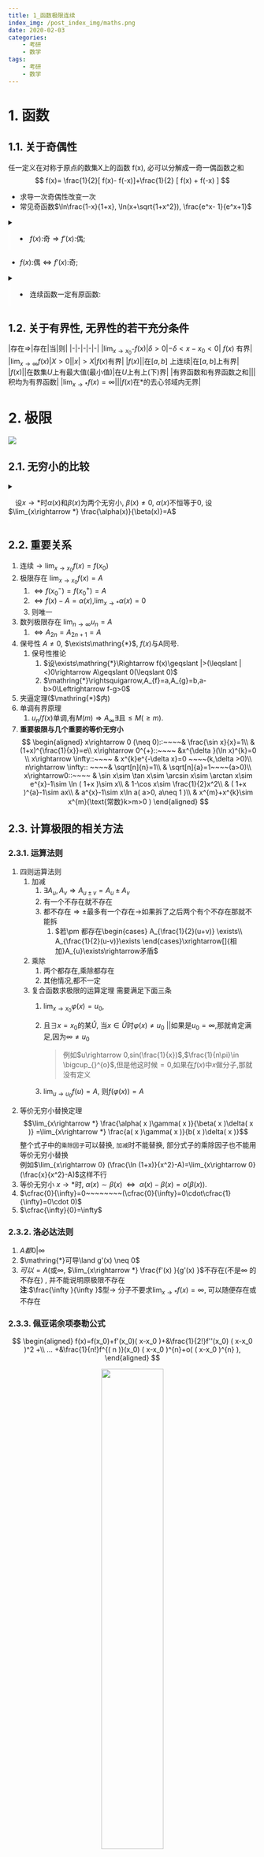 ```yaml
---
title: 1_函数极限连续
index_img: /post_index_img/maths.png
date: 2020-02-03
categories:
    - 考研
    - 数学
tags:
    - 考研
    - 数学
---
```


<style>
summary{
    outline:none!important;
    text-align:left !important;
}
details{
  margin-left:0px !important;
  background:  linear-gradient(to right,#ffffff88 5px,#ffffff00 0) !important;
  text-align: center!important;
}
details summary::-webkit-details-marker { 
    display: none !important;
}
</style>


# 1. 函数

## 1.1. 关于奇偶性

任一定义在对称于原点的数集X上的函数 f(x), 必可以分解成一奇一偶函数之和  
$$
f(x)= \frac{1}{2}[ f(x)- f(-x)]+\frac{1}{2} [ f(x) + f(-x) ]
$$
- 求导一次奇偶性改变一次
- 常见奇函数$\ln\frac{1-x}{1+x}, \ln(x+\sqrt{1+x^2}), \frac{e^x- 1}{e^x+1}$

<details> 
<summary>

- $f(x)$:奇$\Rightarrow f'(x)$:偶;

</summary>

 $$
   \begin{aligned}
    \Rightarrow充分性   \xrightarrow[]{奇函数}&f(x)=-f(-x)\\
       \rightarrow& f'(x)=-(f(-x))'\\
       \rightarrow& f'(x)=f'(-x)\\
       \nLeftarrow必要性 \xrightarrow[]{偶函数}& f'(x)=f'(-x)\\
      & f(x)=\int_{0}^{x}f'(t)dt+C\\
      & f(-x)=\underbrace{\int_{0}^{-x}f'(t)dt}_{^{t=-u}\int_{0}^{-x}f'(-u)(-dt)=-\int_{0}^{x}f'(u)du}+C\\
       \xrightarrow[]{C=0}& f(x)为奇函数
   \end{aligned}
$$
`解释`: 连续的偶函数其原函数`之一`是奇函数; 

</details>

- $f(x)$:偶$\Leftrightarrow f'(x)$:奇;

<details> 
<summary>

- 连续函数一定有原函数:

</summary>

如果f(x)连续,则$(\int_{a}^{x}f(x)dx)'=f(x)$, 所以变上限积分至少是一个原函数

</details>


## 1.2. 关于有界性, 无界性的若干充分条件

|存在$\Rightarrow$|存在|当|则|
|-|-|-|-|-|
|$\lim_{x\rightarrow x_0^-} f(x)$|$\delta >0$|$-\delta<x-x_{0}<0$| $f(x)$ 有界|
|$\lim_{x\rightarrow \infty} f(x)$|$X>0$|$\vert x\vert>X$|$f(x)$有界|
|$f(x)$||在$[ a, b]$ 上连续|在$[ a, b ]$上有界|
|$f(x)$||在数集$U$上有最大值(最小值)|在$U$上有上(下)界|
|有界函数和有界函数之和|||积均为有界函数|
|$\lim_{x\rightarrow *} f(x)=\infty$|||$f(x)$在$*$的去心邻域内无界|


# 2. 极限

![](1_%E5%87%BD%E6%95%B0%E6%9E%81%E9%99%90%E8%BF%9E%E7%BB%AD/2020-03-22-12-55-45.png)

## 2.1. 无穷小的比较

<details> 
<summary>

&ensp;&ensp;设$x \rightarrow *$时$\alpha(x)$和$\beta(x)$为两个无穷小, $\beta(x)\neq 0$, $\alpha(x)$不恒等于0, 设$\lim_{x\rightarrow *} \frac{\alpha(x)}{\beta(x)}=A$  

</summary>

$$
\begin{aligned}
  A\neq 0 ::~~~~& 同阶无穷小\\
  =1::~~~~& 等价 \alpha(x)\sim \beta(x)\\
  =0::~~~~& \alpha为\beta高阶\rightarrow \alpha(x)=o(\beta(x))\\
  =\infty::~~~~& \alpha为\beta低阶
\end{aligned}
$$

</details>

## 2.2. 重要关系

1. 连续$\rightarrow \lim_{x\rightarrow x_0}f(x)=f(x_0)$
2. 极限存在 $\lim_{x\rightarrow x_{0}}f(x)=A$
   1. $\Leftrightarrow f(x_{0}^{-})=f(x_{0}^{+})=A$
   2. $\Leftrightarrow f(x)-A=\alpha (x)$,$\lim_{x\rightarrow *} \alpha (x)=0$
   3. 则唯一
3. 数列极限存在 $\lim_{n\rightarrow \infty} u_{n}=A$
   1. $\Leftrightarrow A_{2n}=A_{2n+1}=A$
4. 保号性
    $A\neq 0$, $\exists\mathring{*}$, $f(x)$与A同号.  
   1. 保号性推论
      1. $设\exists\mathring{*}\Rightarrow f(x)\geqslant |>(\leqslant |<)0\rightarrow A\geqslant 0(\leqslant 0)$
      2. $\mathring{*}\rightsquigarrow,A_{f}=a,A_{g}=b,a-b>0\Leftrightarrow f-g>0$
5. 夹逼定理($\mathring{*}$内)  
6. 单调有界原理
   1. ${ u_n }$/$f(x)$单调,有$M( m )\Rightarrow A_{\infty}\exists$且$\leqslant M( \geqslant m )$.  
7.  **重要极限与几个重要的等价无穷小**  
$$
\begin{aligned}
  x\rightarrow 0 (\neq 0)::~~~~& \frac{\sin x}{x}=1\\
  & (1+x)^{\frac{1}{x}}=e\\
 x\rightarrow 0^{+}::~~~~ &x^{\delta }(\ln x)^{k}=0 \\
 x\rightarrow \infty::~~~~ & x^{k}e^{-\delta x}=0 ~~~~(k,\delta >0)\\
  n\rightarrow \infty:: ~~~~& \sqrt[n]{n}=1\\
  & \sqrt[n]{a}=1~~~~(a>0)\\
 x\rightarrow0::~~~~ & \sin x\sim \tan x\sim \arcsin x\sim \arctan x\sim e^{x}-1\sim \ln ( 1+x )\sim x\\
 & 1-\cos x\sim \frac{1}{2}x^2\\
 & ( 1+x )^{a}-1\sim ax\\
 & a^{x}-1\sim x\ln a( a>0, a\neq 1 )\\
 & x^{m}+x^{k}\sim x^{m}(\text{常数}k>m>0 )
\end{aligned}
$$

## 2.3. 计算极限的相关方法

### 2.3.1. 运算法则

1. 四则运算法则
    1. 加减
       1. $\exists A_{u},A_{v}\Rightarrow A_{u\pm v}=A_{u}\pm A_{v}$
       2. 有一个不存在就不存在
       3. 都不存在$\Rightarrow \pm$最多有一个存在$\rightarrow$如果拆了之后两个有个不存在那就不能拆
          1. $若\pm 都存在\begin{cases} A_{\frac{1}{2}(u+v)} \exists\\ A_{\frac{1}{2}(u-v)}\exists \end{cases}\xrightarrow[]{相加}A_{u}\exists\rightarrow矛盾$
    2. 乘除
       1. 两个都存在,乘除都存在
       2. 其他情况,都不一定
    3. 复合函数求极限的运算定理
       需要满足下面三条
       1. $\lim_{x\rightarrow x_0} \varphi(x)=u_0,$
       2. 且$\exists x=x_0$的某$\mathring{U}$, 当$x\in \mathring{U}$时$\varphi(x)\neq u_0$
       ||如果是$u_0=\infty$,那就肯定满足,因为$\infty \neq u_0$
          
            > 例如$u\rightarrow 0,sin(\frac{1}{x})$,$\frac{1}{n\pi}\in \bigcup_{}^{o}$,但是他这时候$=0$,如果在$f(x)$中$x$做分子,那就没有定义
       1. $\lim_{u\rightarrow u_0} f(u)=A$, 则$f(\varphi(x))=A$
2.  等价无穷小替换定理  
    $$\lim_{x\rightarrow *} \frac{\alpha( x )\gamma( x )}{\beta( x )\delta( x )} =\lim_{x\rightarrow *} \frac{a( x )\gamma( x )}{b( x )\delta( x )}$$ 
    整个式子中的`乘除因子`可以替换, `加减`时不能替换, 部分式子的乘除因子也不能用等价无穷小替换  
    例如$\lim_{x\rightarrow 0} (\frac{\ln (1+x)}{x^2}-A)=\lim_{x\rightarrow 0} (\frac{x}{x^2}-A)$这样不行
3. 等价无穷小 $x\rightarrow *$时, $\alpha( x )\sim \beta( x )~~\Leftrightarrow~~\alpha(x)-\beta( x )=o( \beta( x ) ).$
4. $\cfrac{0}{\infty}=0~~~~~~~~(\cfrac{0}{\infty}=0\cdot\cfrac{1}{\infty}=0\cdot 0)$
5. $\cfrac{\infty}{0}=\infty$

### 2.3.2. 洛必达法则


1. $A都0|\infty$
2. $\mathring{*}可导\land g'(x) \neq 0$
3. $可以=A($或$\infty$, 
    $\lim_{x\rightarrow *} \frac{f'(x) }{g'(x) }$不存在(不是$\infty$ 的不存在) , 并不能说明原极限不存在  
**注**:$\frac{\infty }{\infty }$型$\rightarrow$ 分子不要求$\lim_{x\rightarrow *} f(x) =\infty$, 可以随便存在或不存在

### 2.3.3. 佩亚诺余项泰勒公式

$$
\begin{aligned}
f(x)=f(x_0)+f'(x_0)( x-x_0 )+&\frac{1}{2!}f''(x_0) ( x-x_0 )^2 +\\
... +&\frac{1}{n!}f^{( n )}(x_0) ( x-x_0 )^{n}+o( ( x-x_0 )^{n} ), 
\end{aligned}
$$
<center><img src="1_%E5%87%BD%E6%95%B0%E6%9E%81%E9%99%90%E8%BF%9E%E7%BB%AD/2020-03-01-17-47-16.png" width=50%/></center>

$df=f(x)-f(x_{0})$;$dx=x-x_{0}$
其中, $\lim_{x\rightarrow x_0}\frac{o( ( x-x_0 )^{n} )}{( x-x_0)^{n}}=0$.
几个常用函数的x=0处展开的佩亚诺余项泰勒公式如下  
1. $e^{x}=1+x+\frac{1}{2!}x^2+... +\frac{1}{n!}x^{n}+o( x^{n} )$; 
2. $\sin x=x-\frac{1}{3!}x^3+... +\frac{( -1 )^{n}}{( 2n+1 )!}x^{2n+1}+o( x^{2n+2} )$ 
3. $\cos x=1-\frac{1}{2!}x^2+... + \frac{( -1 )^{n}}{( 2n )!}x^{2n} +o( x^{2n+1} );$  
4. $\ln ( 1+x )=x-\frac{x^2}{2}+\frac{x^3}{3}-... +( -1 )^{n-1}\frac{x^{n}}{n}+o( x^{n} )$  
5. $( 1+x )^{m}=1+mx+\frac{m( m-1 )}{2!}x^2+... +\frac{m( m-1 )... ( m-n+1 )}{n!}x^{n}+o( x^{n} )$ 
6. $\frac{1}{1-x}=\sum_{n=1}^{\infty}x^{n}$&ensp; <font color=#4169E1>(几何级数)</font>

### 2.3.4. 利用积分和式求极限

设$f(x)$在$[0, 1]$上连续,
$$
\begin{aligned} u_n=\frac{1}{n}\sum_{i=1}^{n} f(\frac{i}{n})\text{或}
u_n=\frac{1}{n}\sum_{i=0}^{n-1})f(\frac{i}{n}), \\
\text{则} \lim_{n\rightarrow \infty} u_n=\lim_{n\rightarrow \infty} 
\frac{1}{n}\sum_{i=1}^{n}f(\frac{i}{n})=\int_{0}^{1}f(x)dx   
\end{aligned}
$$

# 3. 函数的连续与间断

## 3.1. 定义

$A_{*}\rightarrow \lim_{x\rightarrow *}$

1. $\rightsquigarrow(点)\Leftrightarrow \mathring{*}有定义\land A=f(*)$
1. $\rightsquigarrow(点左)\Leftrightarrow 左\mathring{*}有定义\land A_{*^{-}}=f(*)$
4. **第一类间断点**  
   $设f(x)\mathring{x_0}有定义$
   1. 可去间断点  
        $A_{x_0}\neq A_{x_0}$存在, $f(x_0)$无定义或有定义
   2. 跳跃间断点:  
        $A_{x_0^{-}}\neq A_{x_0^{+}}$都存在, 不论$f(x_0)$是否存在, 存在时等于什么都无关 
5. **第二类间断点**  
    $设f(x)\mathring{x_0}有定义,A_{x_0^-}A_{x_0^{+}}至少一个不存在$
    1. 无穷间断点:  
        $f(x)=\frac{1}{x}$  ($x=0$处)  
    2. 震荡间断点:  
        $f(x)=\sin \frac{1}{x}$ ($x=0$处) 不存在极限(一会儿0一会1)

## 3.2. 重要性质, 定理, 公式

1. $u,v\rightsquigarrow\rightarrow 四则运算\rightsquigarrow$
2. $f(u),u_0\rightsquigarrow$ $g(x),x_0\rightsquigarrow,g(x_0)=u_0\Rightarrow f(g(x_0)),x_0\rightsquigarrow$ 
3. 基本初等函数在他的定义域上都是连续的
4. 初等函数在他的定义域上的区域间都是连续的
4. 闭区间上的连续函数的性质  
   设$f(x)$ 在闭区间$[a, b]$上连续,则在$[a,b]$上
   1. 有界(有界性定理)
   2. 最大值和最小值(最值定理)
   3. $m\leqslant \mu \leqslant M, m$和$M$分别为$f(x)$ 在区间$[a, b]$上的最小值和最大值, 至少存在一点$\xi\in [a, b]$使$f(\xi)=\mu$ (介值定理) 即可以在$f(a)$和$f(b)$之间取任何值
   4. $f(a)f(b)<0$, 则至少存在一点$\xi\in (a, b)$, 使$f(\xi) =0$(零点定理)  
   【注】(3)中, 若$\mu$ 满足$m<\mu<M, \text{则}\xi\in (a, b)$
